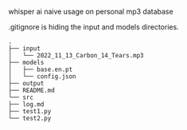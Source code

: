 whisper ai naive usage on personal mp3 database

.gitignore is hiding the input and models directories. 

```
.
├── input
│   └── 2022_11_13_Carbon_14_Tears.mp3
├── models
│   ├── base.en.pt
│   └── config.json
├── output
├── README.md
└── src
├── log.md
├── test1.py
└── test2.py
```

